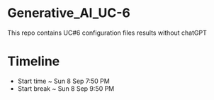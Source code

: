 # Generative_AI_UC-6
This repo contains UC#6 configuration files results without chatGPT

# Timeline
- Start time ~ Sun 8 Sep 7:50 PM
- Start break ~ Sun 8 Sep 9:50 PM
